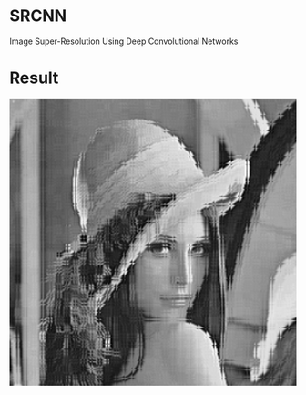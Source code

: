 # SRCNN
Image Super-Resolution Using Deep Convolutional Networks

# Result
![](sample/text_image.png)

